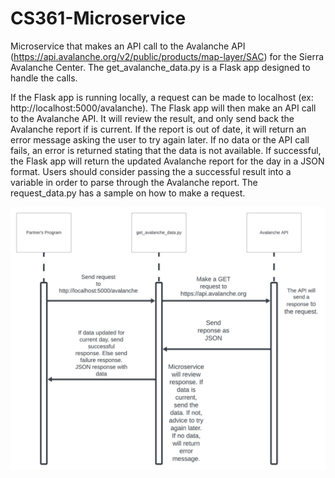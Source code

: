 # CS361-Microservice

Microservice that makes an API call to the Avalanche API (https://api.avalanche.org/v2/public/products/map-layer/SAC) for the Sierra Avalanche Center. The get_avalanche_data.py is a Flask app designed to handle the calls.

If the Flask app is running locally, a request can be made to localhost (ex: http://localhost:5000/avalanche). The Flask app will then make an API call to the Avalanche API. It will review the result, and only send back the Avalanche report if is current. If the report is out of date, it will return an error message asking the user to try again later. If no data or the API call fails, an error is returned stating that the data is not available.  If successful, the Flask app will return the updated Avalanche report for the day in a JSON format. Users should consider passing the a successful result into a variable in order to parse through the Avalanche report. The request_data.py has a sample on how to make a request.


![alt text](https://github.com/calmextex/CS361-Microservice/blob/main/UML%20Diagram.jpeg)
